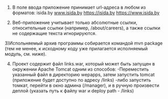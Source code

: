 1) В поле ввода приложение принимает url-адреса в любом из форматов:
isida.by
www.isida.by
https://isida.by
https://www.isida.by

2) Веб-приложение учитывает только абсолютные ссылки, относительные ссылки (например, /about/careers), 
а также ссылки не содержащие текста игнорируются.

3)Испольняемый архив программы собирается командой mvn package (тем не менее, к исходному коду уже прилагается исполняемый 
модуль, см. ниже).

4) Проект содержит файл links.war, который может быть запущен в окружении Apache Tomcat одним из способов:
-Переместить указанный файл в директорию wepapps, затем запустить tomcat (приложение будет доступно по адресу /links)
-либо запустить томкат, перейти в окно админа (/manager), и в ручную произвести деплой (указать путь к файлу war и deploy path - /links)

